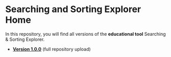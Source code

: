 # Searching and Sorting Explorer Home
In this repository, you will find all versions of the **educational tool** Searching & Sorting Explorer. 
* **[Version 1.0.0](https://github.com/hunterpope03/searching-and-sorting-explorer/tree/main/v1.0.0)** (full repository upload)
